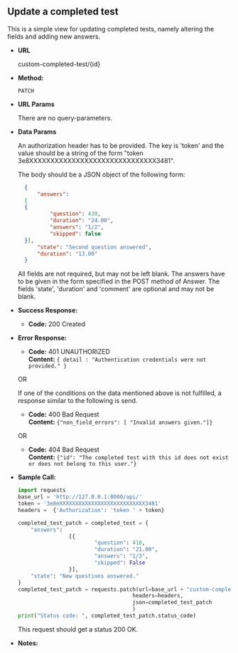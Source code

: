 **Update a completed test**
----
  This is a simple view for updating completed tests, namely altering the fields and adding new answers.
  
* **URL**

  custom-completed-test/{id}

* **Method:**

  `PATCH` 
  
*  **URL Params**

    There are no query-parameters. 
  
  
* **Data Params**

    An authorization header has to be provided. The key is 'token' 
    and the value should be a string of the form "token 3e8XXXXXXXXXXXXXXXXXXXXXXXXXXXXXX3481". 
    
    The body should be a JSON object of the following form: <br>
    
    ```json
      {
          "answers": 
      [
      {
              "question": 430,
              "duration": "24.00",
              "answers": "1/2",
              "skipped": false
      }],
          "state": "Second question answered",
          "duration": "13.00"
      }

    ```
    
    All fields are not required, but may not be left blank. The answers have to be given in the form specified in the 
    POST method of Answer. The fields 'state', 'duration' and 'comment' are optional and may not be blank. 
    
* **Success Response:**

  * **Code:** 200 Created <br />
    
* **Error Response:**

  * **Code:** 401 UNAUTHORIZED <br />
    **Content:** `{ detail : "Authentication credentials were not provided." }`

  OR
    
  If one of the conditions on the data mentioned above is not fulfilled, a response similar to the following is send. 
  * **Code:** 400 Bad Request <br />
    **Content:** `{"non_field_errors": [ "Invalid answers given."]}`
                 
  OR
    
  * **Code:** 404 Bad Request <br />
    **Content:** `{"id": "The completed test with this id does not exist or does not belong to this user."}`

    
* **Sample Call:**

   ```python
   import requests
   base_url = 'http://127.0.0.1:8000/api/'
   token = '3e8eXXXXXXXXXXXXXXXXXXXXXXXXXXX3481'
   headers =  {'Authorization': 'token ' + token}
 
   completed_test_patch = completed_test = {
       "answers": 
                   [{
                           "question": 410,
                           "duration": "21.00",
                           "answers": "1/3",
                           "skipped": False
                   }],
       "state": "New questions answered."
   }
   completed_test_patch = requests.patch(url=base_url + "custom-completed-test/124/",
                                       headers=headers,
                                       json=completed_test_patch
                                       )
   print("Status code: ", completed_test_patch.status_code)
  ``` 
     
  This request should get a status 200 OK.
    
* **Notes:**

